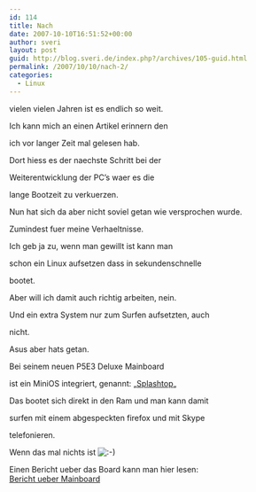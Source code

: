 ```yaml
---
id: 114
title: Nach
date: 2007-10-10T16:51:52+00:00
author: sveri
layout: post
guid: http://blog.sveri.de/index.php?/archives/105-guid.html
permalink: /2007/10/10/nach-2/
categories:
  - Linux
---
```

vielen vielen Jahren ist es endlich so weit.
  
Ich kann mich an einen Artikel erinnern den
  
ich vor langer Zeit mal gelesen hab.
  
Dort hiess es der naechste Schritt bei der
  
Weiterentwicklung der PC&#8217;s waer es die
  
lange Bootzeit zu verkuerzen.

Nun hat sich da aber nicht soviel getan wie versprochen wurde.
  
Zumindest fuer meine Verhaeltnisse.

Ich geb ja zu, wenn man gewillt ist kann man 
  
schon ein Linux aufsetzen dass in sekundenschnelle
  
bootet.
  
Aber will ich damit auch richtig arbeiten, nein.

Und ein extra System nur zum Surfen aufsetzten, auch
  
nicht.

Asus aber hats getan.
  
Bei seinem neuen P5E3 Deluxe Mainboard
  
ist ein MiniOS integriert, genannt: &#8222;[Splashtop](http://www.splashtop.com "Splashtop")&#8222;
  
Das bootet sich direkt in den Ram und man kann damit
  
surfen mit einem abgespeckten firefox und mit Skype
  
telefonieren.

Wenn das mal nichts ist <img src="http://blog.sveri.net/templates/default/img/emoticons/smile.png" alt=":-)" style="display: inline; vertical-align: bottom;" class="emoticon" />

Einen Bericht ueber das Board kann man hier lesen:  
[Bericht ueber Mainboard](http://www.phoronix.com/scan.php?page=article&item=869&num=1 "Bericht ueber Mainboard")